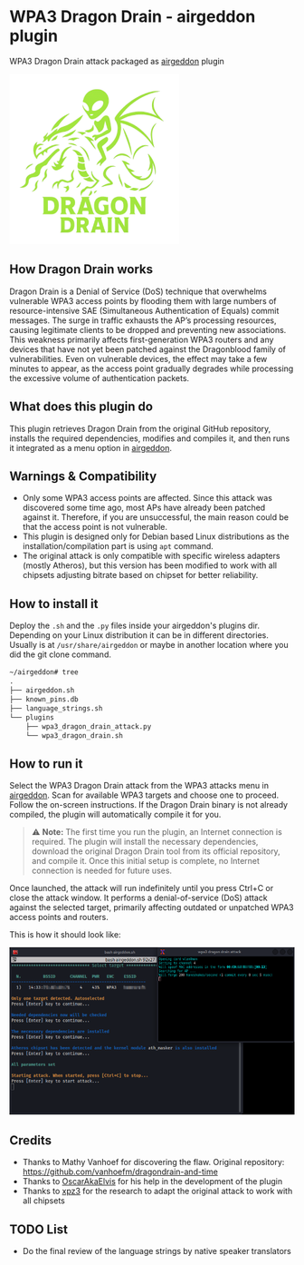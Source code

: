 # WPA3 Dragon Drain - airgeddon plugin
WPA3 Dragon Drain attack packaged as [airgeddon] plugin

![](dragon_drain_logo.png)

## How Dragon Drain works
Dragon Drain is a Denial of Service (DoS) technique that overwhelms vulnerable WPA3 access points by flooding them with large numbers of resource-intensive SAE (Simultaneous Authentication of Equals) commit messages. The surge in traffic exhausts the AP’s processing resources, causing legitimate clients to be dropped and preventing new associations. This weakness primarily affects first-generation WPA3 routers and any devices that have not yet been patched against the Dragonblood family of vulnerabilities. Even on vulnerable devices, the effect may take a few minutes to appear, as the access point gradually degrades while processing the excessive volume of authentication packets.

## What does this plugin do
This plugin retrieves Dragon Drain from the original GitHub repository, installs the required dependencies, modifies and compiles it, and then runs it integrated as a menu option in [airgeddon].

## Warnings & Compatibility
- Only some WPA3 access points are affected. Since this attack was discovered some time ago, most APs have already been patched against it. Therefore, if you are unsuccessful, the main reason could be that the access point is not vulnerable.
- This plugin is designed only for Debian based Linux distributions as the installation/compilation part is using `apt` command.
- The original attack is only compatible with specific wireless adapters (mostly Atheros), but this version has been modified to work with all chipsets adjusting bitrate based on chipset for better reliability.

## How to install it
Deploy the `.sh` and the `.py` files inside your airgeddon's plugins dir. Depending on your Linux distribution it can be in different directories. Usually is at `/usr/share/airgeddon` or maybe in another location where you did the git clone command. 

```
~/airgeddon# tree
.
├── airgeddon.sh
├── known_pins.db
├── language_strings.sh
└── plugins
    ├── wpa3_dragon_drain_attack.py
    └── wpa3_dragon_drain.sh
```

## How to run it
Select the WPA3 Dragon Drain attack from the WPA3 attacks menu in [airgeddon]. Scan for available WPA3 targets and choose one to proceed. Follow the on-screen instructions. If the Dragon Drain binary is not already compiled, the plugin will automatically compile it for you.

> ⚠️ **Note:** The first time you run the plugin, an Internet connection is required. The plugin will install the necessary dependencies, download the original Dragon Drain tool from its official repository, and compile it. Once this initial setup is complete, no Internet connection is needed for future uses.

Once launched, the attack will run indefinitely until you press Ctrl+C or close the attack window. It performs a denial-of-service (DoS) attack against the selected target, primarily affecting outdated or unpatched WPA3 access points and routers.

This is how it should look like:

 ![attack](dragon.png)

## Credits
 - Thanks to Mathy Vanhoef for discovering the flaw. Original repository: https://github.com/vanhoefm/dragondrain-and-time
 - Thanks to [OscarAkaElvis] for his help in the development of the plugin
 - Thanks to [xpz3] for the research to adapt the original attack to work with all chipsets

## TODO List
 - Do the final review of the language strings by native speaker translators

[airgeddon]: https://github.com/v1s1t0r1sh3r3/airgeddon
[OscarAkaElvis]: https://github.com/OscarAkaElvis
[xpz3]: https://github.com/xpz3
